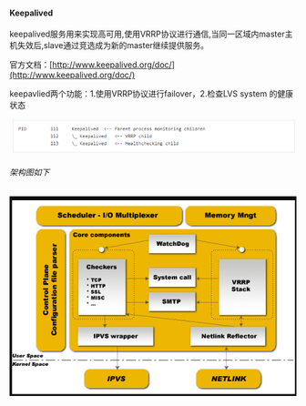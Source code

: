 #### **Keepalived**

keepalived服务用来实现高可用,使用VRRP协议进行通信,当同一区域内master主机失效后,slave通过竞选成为新的master继续提供服务。

官方文档：[http://www.keepalived.org/doc/](http://www.keepalived.org/doc/)

keepavlied两个功能：1.使用VRRP协议进行failover，2.检查LVS system 的健康状态

![](/assets/Z@K606~D[D8WRFYLDP{6FMA.png)

###### 架构图如下

![](/assets/]P8ID5O50EG%28J[C[QN`[F18.png)

